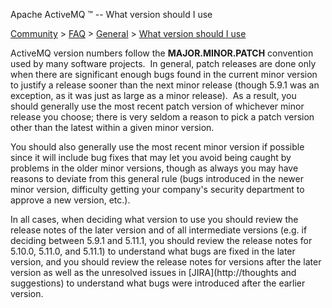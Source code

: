 Apache ActiveMQ ™ -- What version should I use 

[Community](community.html) > [FAQ](faq.html) > [General](general.html) > [What version should I use](what-version-should-i-use.html)


ActiveMQ version numbers follow the **MAJOR.MINOR.PATCH** convention used by many software projects.  In general, patch releases are done only when there are significant enough bugs found in the current minor version to justify a release sooner than the next minor release (though 5.9.1 was an exception, as it was just as large as a minor release).  As a result, you should generally use the most recent patch version of whichever minor release you choose; there is very seldom a reason to pick a patch version other than the latest within a given minor version.

You should also generally use the most recent minor version if possible since it will include bug fixes that may let you avoid being caught by problems in the older minor versions, though as always you may have reasons to deviate from this general rule (bugs introduced in the newer minor version, difficulty getting your company's security department to approve a new version, etc.).

In all cases, when deciding what version to use you should review the release notes of the later version and of all intermediate versions (e.g. if deciding between 5.9.1 and 5.11.1, you should review the release notes for 5.10.0, 5.11.0, and 5.11.1) to understand what bugs are fixed in the later version, and you should review the release notes for versions after the later version as well as the unresolved issues in [JIRA](http://thoughts and suggestions) to understand what bugs were introduced after the earlier version.

